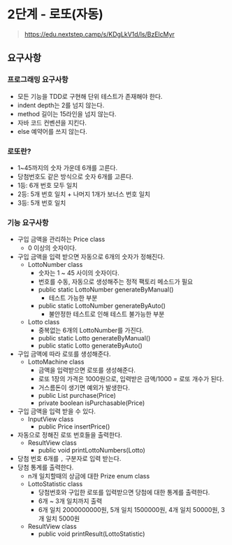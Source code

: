 # 2단계 - 로또(자동)
> https://edu.nextstep.camp/s/KDgLkV1d/ls/BzElcMyr

## 요구사항

### 프로그래밍 요구사항
* 모든 기능을 TDD로 구현해 단위 테스트가 존재해야 한다.
* indent depth는 2를 넘지 않는다.
* method 길이는 15라인을 넘지 않는다.
* 자바 코드 컨벤션을 지킨다.
* else 예약어를 쓰지 않는다.

### 로또란?
* 1~45까지의 숫자 가운데 6개를 고른다.
* 당첨번호도 같은 방식으로 숫자 6개를 고른다.
* 1등: 6개 번호 모두 일치
* 2등: 5개 번호 일치 + 나머지 1개가 보너스 번호 일치
* 3등: 5개 번호 일치

### 기능 요구사항
* 구입 금액을 관리하는 Price class
  * 0 이상의 숫자이다.
* 구입 금액을 입력 받으면 자동으로 6개의 숫자가 정해진다.
  * LottoNumber class
     * 숫자는 1 ~ 45 사이의 숫자이다.
     * 번호를 수동, 자동으로 생성해주는 정적 팩토리 메소드가 필요
     * public static LottoNumber generateByManual()
         * 테스트 가능한 부분
     * public static LottoNumber generateByAuto()
         * 불안정한 테스트로 인해 테스트 불가능한 부분
  * Lotto class
     * 중복없는 6개의 LottoNumber를 가진다.
     * public static Lotto generateByManual()
     * public static Lotto generateByAuto()
* 구입 금액에 따라 로또를 생성해준다.
  * LottoMachine class
     * 금액을 입력받으면 로또를 생성해준다.
     * 로또 1장의 가격은 1000원으로, 입력받은 금액/1000 = 로또 개수가 된다.
     * 거스름돈이 생기면 예외가 발생한다.
     * public List<Lotto> purchase(Price)
     * private boolean isPurchasable(Price)
* 구입 금액을 입력 받을 수 있다.
  * InputView class
     * public Price insertPrice()
* 자동으로 정해진 로또 번호들을 출력한다.
  * ResultView class
     * public void printLottoNumbers(Lotto)
* 당첨 번호 6개를 `,` 구분자로 입력 받는다.
* 당첨 통계를 출력한다.
  * n개 일치할때의 상금에 대한 Prize enum class
  * LottoStatistic class
     * 당첨번호와 구입한 로또를 입력받으면 당첨에 대한 통계를 출력한다.
     * 6개 ~ 3개 일치까지 출력
     * 6개 일치 2000000000원, 5개 일치 1500000원, 4개 일치 50000원, 3개 일치 5000원
  * ResultView class
     * public void printResult(LottoStatistic)
